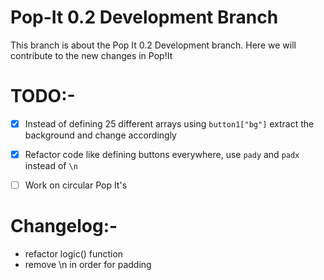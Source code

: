 # Pop-It 0.2 Development Branch

This branch is about the Pop It 0.2 Development branch. Here we will contribute to the new changes in Pop!It

# TODO:-

- [x] Instead of defining 25 different arrays using `button1["bg"]` extract the background and change accordingly
- [x] Refactor code like defining buttons everywhere, use `pady` and `padx` instead of `\n`
- [ ] Work on circular Pop It's 


# Changelog:-

- refactor logic() function
- remove \n in order for padding


